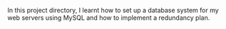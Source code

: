 In this project directory, I learnt how to set up a database system for my web servers using MySQL and
how to implement a redundancy plan.